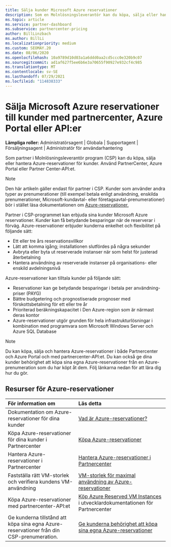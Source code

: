 ```yaml
---
title: Sälja kunder Microsoft Azure reservationer
description: Som en Molnlösningsleverantör kan du köpa, sälja eller hantera Azure-reservationer för kunder. Använd PartnerCenter, Azure Portal eller Partner Center-API:et.
ms.topic: article
ms.service: partner-dashboard
ms.subservice: partnercenter-pricing
author: BillLinzbach
ms.author: BillLi
ms.localizationpriority: medium
ms.custom: SEOMAY.20
ms.date: 08/06/2020
ms.openlocfilehash: 10a9789d10d03a1a6ddd0aa2cd5ccc0e320b9c07
ms.sourcegitcommit: ad1af627f5ee6b6e3a70655f90927e932cf4c985
ms.translationtype: MT
ms.contentlocale: sv-SE
ms.lasthandoff: 07/29/2021
ms.locfileid: "114838333"
---
```

# <a name="sell-microsoft-azure-reservations-to-customers-using-partner-center-the-azure-portal-or-apis"></a>Sälja Microsoft Azure reservationer till kunder med partnercenter, Azure Portal eller API:er

**Lämpliga roller:** Administratörsagent | Globala | Supportagent | Försäljningsagent | Administratör för användarhantering

Som partner i Molnlösningsleverantör program (CSP) kan du köpa, sälja eller hantera Azure-reservationer för kunder. Använd PartnerCenter, Azure Portal eller Partner Center-API:et.

> [!NOTE]
> Den här artikeln gäller endast för partner i CSP. Kunder som använder andra typer av prenumerationer (till exempel betala enligt användning, enskilda prenumerationer, Microsoft-kundavtal- eller företagsavtal-prenumerationer) bör i stället läsa dokumentationen om [Azure-reservationer.](/azure/cost-management-billing/reservations)

Partner i CSP-programmet kan erbjuda sina kunder Microsoft Azure reservationer. Kunder kan få betydande besparingar när de reserverar i förväg. Azure-reservationer erbjuder kunderna enkelhet och flexibilitet på följande sätt:

- Ett eller tre års reservationsvillkor
- Lätt att komma igång; installationen slutfördes på några sekunder
- Avbryta eller byta ut reserverade instanser när som helst för justerad återbetalning
- Hantera användning av reserverade instanser på organisations- eller enskild avdelningsnivå

Azure-reservationer kan tilltala kunder på följande sätt:

- Reservationer kan ge betydande besparingar i betala per användning-priser (PAYG)
- Bättre budgetering och prognostiserade prognoser med förskottsbetalning för ett eller tre år
- Prioriterad beräkningskapacitet i Den Azure-region som är närmast deras kontor
- Azure-reservationer utgör grunden för hela infrastrukturlösningar i kombination med programvara som Microsoft Windows Server och Azure SQL Database

>[!NOTE]
> Du kan köpa, sälja och hantera Azure-reservationer i både Partnercenter och Azure Portal och med partnercenter-API:et. Du kan också ge dina kunder behörighet att köpa sina egna Azure-reservationer från en Azure-prenumeration som du har köpt åt dem. Följ länkarna nedan för att lära dig hur du gör.

## <a name="azure-reservations-resources"></a>Resurser för Azure-reservationer

|**För information om**   |**Läs detta**    |
|:-----------------------------|:-----------------|
| Dokumentation om Azure-reservationer för dina kunder | [Vad är Azure-reservationer?](/azure/billing/billing-save-compute-costs-reservations)
|Köpa Azure-reservationer för dina kunder i Partnercenter   |[Köpa Azure-reservationer](azure-reservations-buying.md)
|Hantera Azure-reservationer i Partnercenter | [Hantera Azure-reservationer i Partnercenter](azure-reservations-manage.md)
|Fastställa rätt VM-storlek och verifiera kundens VM-användning   |[VM-storlek för maximal användning av Azure-reservationer](azure-usage.md)   |
|Köpa Azure-reservationer med partnercenter-API:et | [Köp Azure Reserved VM Instances](/partner-center/develop/purchase-azure-reservations) i utvecklardokumentationen för Partnercenter   |
|Ge kunderna tillstånd att köpa sina egna Azure-reservationer från din CSP-prenumeration. | [Ge kunderna behörighet att köpa sina egna Azure-reservationer](give-customers-permission.md)   |